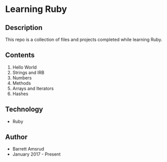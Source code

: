 # Learning Ruby

## Description

This repo is a collection of files and projects completed while learning Ruby.

## Contents

01. Hello World
02. Strings and IRB
03. Numbers
04. Methods
05. Arrays and Iterators
06. Hashes

## Technology

- Ruby

## Author

- Barrett Amsrud
- January 2017 - Present